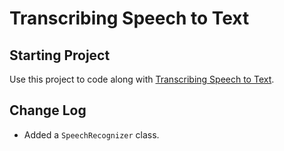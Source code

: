 # Transcribing Speech to Text

## Starting Project

Use this project to code along with [Transcribing Speech to Text](https://developer.apple.com/tutorials/app-dev-training/transcribing-speech-to-text).

## Change Log

* Added a `SpeechRecognizer` class.

